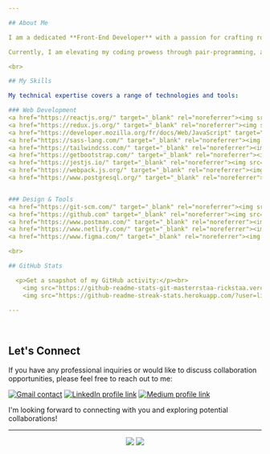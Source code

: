 ```yaml
---

## About Me

I am a dedicated **Front-End Developer** with a passion for crafting robust and innovative solutions. 

Currently, I am elevating my coding prowess through pair-programming, and I am eager to embark on new collaborative opportunities within the developer community.

<br>

## My Skills

My technical expertise covers a range of technologies and tools:

### Web Development
<a href="https://reactjs.org/" target="_blank" rel="noreferrer"><img src="https://skillicons.dev/icons?i=react" alt="React icon" width="80" height="60"/></a>
<a href="https://redux.js.org/" target="_blank" rel="noreferrer"><img src="https://skillicons.dev/icons?i=redux" alt="Redux icon" width="60" height="60"/></a>
<a href="https://developer.mozilla.org/fr/docs/Web/JavaScript" target="_blank" rel="noreferrer"><img src="https://skillicons.dev/icons?i=javascript" alt="JavaScript icon" width="60" height="60"/></a>
<a href="https://sass-lang.com/" target="_blank" rel="noreferrer"><img src="https://skillicons.dev/icons?i=sass" alt="Sass icon" width="60" height="60"/></a>
<a href="https://tailwindcss.com/" target="_blank" rel="noreferrer"><img src="https://skillicons.dev/icons?i=tailwindcss" alt="Tailwindcss icon" width="60" height="60"/></a>
<a href="https://getbootstrap.com/" target="_blank" rel="noreferrer"><img src="https://skillicons.dev/icons?i=bootstrap" alt="Bootstrap icon" width="60" height="60"/></a>
<a href="https://jestjs.io/" target="_blank" rel="noreferrer"><img src="https://skillicons.dev/icons?i=jest" alt="Jest icon" width="60" height="60"/></a>
<a href="https://webpack.js.org/" target="_blank" rel="noreferrer"><img src="https://skillicons.dev/icons?i=webpack" alt="Webpack icon" width="60" height="60"/></a>
<a href="https://www.postgresql.org/" target="_blank" rel="noreferrer"><img src="https://skillicons.dev/icons?i=postgres" alt="postgres icon" width="60" height="60"/></a>


### Design & Tools
<a href="https://git-scm.com/" target="_blank" rel="noreferrer"><img src="https://skillicons.dev/icons?i=git" alt="Git icon" width="60" height="60"/></a>
<a href="https://github.com" target="_blank" rel="noreferrer"><img src="https://skillicons.dev/icons?i=github" alt="Github icon" width="60" height="60"/></a>
<a href="https://www.postman.com/" target="_blank" rel="noreferrer"><img src="https://skillicons.dev/icons?i=postman" alt="postman icon" width="60" height="60"/></a>
<a href="https://www.netlify.com/" target="_blank" rel="noreferrer"><img src="https://skillicons.dev/icons?i=netlify" alt="netlify icon" width="60" height="60"/></a>
<a href="https://www.figma.com/" target="_blank" rel="noreferrer"><img src="https://skillicons.dev/icons?i=figma" alt="figma icon" width="60" height="60"/></a>

<br>

## GitHub Stats

  <p>Get a snapshot of my GitHub activity:</p><br>
    <img src="https://github-readme-stats-git-masterrstaa-rickstaa.vercel.app/api?username=lily4178993&show_icons=true&locale=en&theme=monokai&show=reviews,prs_merged,prs_merged_percentage&rank_icon=percentile&include_all_commits=true"/>
    <img src="https://github-readme-streak-stats.herokuapp.com/?user=lily4178993&show_icons=true&locale=en&theme=radical&hide_current_streak=true"/>

---
```

<br>

## Let's Connect

If you have any professional inquiries or would like to discuss collaboration opportunities, please feel free to reach out to me:

[![Gmail contact](https://img.shields.io/badge/Gmail-D14836?style=for-the-badge&logo=gmail&logoColor=white)](mailto:nellytelli@gmail.com)
[![LinkedIn profile link](https://img.shields.io/badge/LinkedIn-%230077B5.svg?style=for-the-badge&logo=linkedin&logoColor=white)](https://www.linkedin.com/in/nellytelli)
[![Medium profile link](https://img.shields.io/badge/Medium-%1e1e1e.svg?style=for-the-badge&logo=medium&logoColor=white)](https://medium.com/@nellytelli)

I'm looking forward to connecting with you and exploring potential collaborations!

---

<div align="center">
      <img src="https://komarev.com/ghpvc/?username=lily4178993&style=for-the-badge&color=593461"/>
        <img src="https://img.shields.io/badge/dynamic/json?logo=github&label=GitHub%20Stars&style=for-the-badge&query=%24.stars&color=593461&url=https://api.github-star-counter.workers.dev/user/lily4178993"/>
  
</div>
